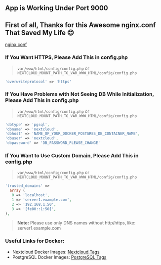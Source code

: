 ## App is Working Under Port 9000

## First of all, Thanks for this Awesome nginx.conf That Saved My Life 😊
[nginx.conf](https://github.com/nextcloud/docker/blob/master/.examples/docker-compose/insecure/postgres/fpm/web/nginx.conf)

### If You Want HTTPS, Please Add This in config.php
> `var/www/html/config/config.php` or `NEXTCLOUD_MOUNT_PATH_TO_VAR_WWW_HTML/config/config.php`

```php
'overwriteprotocol' => 'https'
```

### If You Have Problems with Not Seeing DB While Initialization, Please Add This in config.php
> `var/www/html/config/config.php` or `NEXTCLOUD_MOUNT_PATH_TO_VAR_WWW_HTML/config/config.php`

```php
'dbtype' => 'pgsql',
'dbname' => 'nextcloud',
'dbhost' => 'NAME_OF_YOUR_DOCKER_POSTGRES_DB_CONTAINER_NAME',
'dbuser' => 'nextcloud',
'dbpassword' => 'DB_PASSWORD_PLEASE_CHANGE'
```

### If You Want to Use Custom Domain, Please Add This in config.php
> `var/www/html/config/config.php` or `NEXTCLOUD_MOUNT_PATH_TO_VAR_WWW_HTML/config/config.php`

```php
'trusted_domains' =>
  array (
   0 => 'localhost',
   1 => 'server1.example.com',
   2 => '192.168.1.50',
   3 => '[fe80::1:50]',
),
```

> **Note:** Please use only DNS names without http/https, like: server1.example.com

### Useful Links for Docker:
- Nextcloud Docker Images: [Nextcloud Tags](https://hub.docker.com/_/nextcloud/tags)
- PostgreSQL Docker Images: [PostgreSQL Tags](https://hub.docker.com/_/postgres/tags)
